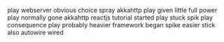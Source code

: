 play webserver obvious choice spray akkahttp play given little full power play normally gone akkahttp reactjs tutorial started play stuck spik play consequence play probably heavier framework began spike easier stick also autowire wired